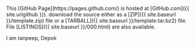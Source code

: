---
---

<br>
This [GitHub Page](https://pages.github.com/) is hosted at [GitHub.com]({{ site.urlgithub }}).
download the source either as a
[ZIP]({{ site.baseurl }}/template.zip) file or a
[TARBALL]({{ site.baseurl }}/template.tar.bz2) file.
File [LISTINGS]({{ site.baseurl }}/000.html) are also available.

I am tanpeep, Depok


